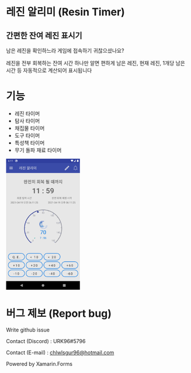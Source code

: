 # 레진 알리미 (Resin Timer) 
## 간편한 잔여 레진 표시기

남은 레진을 확인하느라 게임에 접속하기 귀찮으셨나요?

레진을 전부 회복하는 잔여 시간 하나만 알면 편하게 남은 레진, 현재 레진, 1개당 남은 시간 등 자동적으로 계산되어 표시됩니다

# 기능

- 레진 타이머
- 탐사 타이머
- 채집물 타이머
- 도구 타이머
- 특성책 타이머
- 무기 돌파 재료 타이머

<img alt="1.png" src="https://github.com/URK96/ResinTimer/blob/main/Image/1.png" style="max-width: 40%">

# 버그 제보 (Report bug)

Write github issue

Contact (Discord) : URK96#5796

Contact (E-mail) : chlwlsgur96@hotmail.com


Powered by Xamarin.Forms